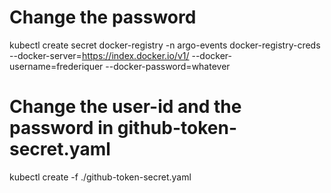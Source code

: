 # Change the password
kubectl create secret docker-registry -n argo-events docker-registry-creds --docker-server=https://index.docker.io/v1/ --docker-username=frederiquer --docker-password=whatever
# Change the user-id and the password in github-token-secret.yaml
kubectl create -f ./github-token-secret.yaml
